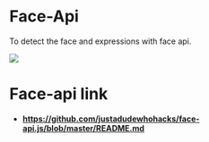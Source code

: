 # Face-Api
To detect the face and expressions with face api.

![](face-giphy.gif)

# Face-api link
* **https://github.com/justadudewhohacks/face-api.js/blob/master/README.md**
